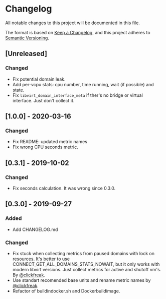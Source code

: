# Changelog
All notable changes to this project will be documented in this file.

The format is based on [Keep a Changelog](https://keepachangelog.com/en/1.0.0/),
and this project adheres to [Semantic Versioning](https://semver.org/spec/v2.0.0.html).

## [Unreleased]
### Changed
- Fix potential domain leak.
- Add per-vcpu stats: cpu number, time running, wait (if possible) and state.
- Fix `libvirt_domain_interface_meta` if ther's no bridge or virtual interface. Just don't collect it.

## [1.0.0] - 2020-03-16
### Changed
- Fix README: updated metric names
- Fix wrong CPU seconds metric.

## [0.3.1] - 2019-10-02
### Changed
- Fix seconds calculation. It was wrong since 0.3.0.

## [0.3.0] - 2019-09-27
### Added
- Add CHANGELOG.md

### Changed
- Fix stuck when collecting metrics from paused domains with lock on resources. It's better to use CONNECT_GET_ALL_DOMAINS_STATS_NOWAIT, but it only works with modern libvirt versions. Just collect metrics for active and shutoff vm's. By [@clickfreak](https://github.com/clickfreak).
- Use standart recomended base units and rename metric names by [@clickfreak](https://github.com/clickfreak).
- Refactor of buildindocker.sh and Dockerbuildimage.

